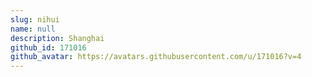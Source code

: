 ```yaml
---
slug: nihui
name: null
description: Shanghai
github_id: 171016
github_avatar: https://avatars.githubusercontent.com/u/171016?v=4
---
```


